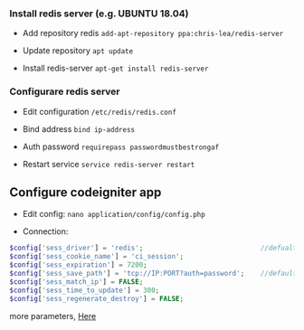 ### Install redis server (e.g. UBUNTU 18.04)

- Add repository redis
`add-apt-repository ppa:chris-lea/redis-server`

- Update repository
`apt update`

- Install redis-server
`apt-get install redis-server`



### Configurare redis server

- Edit configuration
`/etc/redis/redis.conf`

- Bind address
`bind ip-address`

- Auth password
`requirepass passwordmustbestrongaf`

- Restart service
`service redis-server restart`


## Configure codeigniter app

- Edit config:
`nano application/config/config.php`

- Connection:
```php
$config['sess_driver'] = 'redis';                             //defualt files
$config['sess_cookie_name'] = 'ci_session';
$config['sess_expiration'] = 7200;
$config['sess_save_path'] = 'tcp://IP:PORT?auth=password';    //default null
$config['sess_match_ip'] = FALSE;
$config['sess_time_to_update'] = 300;
$config['sess_regenerate_destroy'] = FALSE;
```
more parameters, [Here](https://github.com/phpredis/phpredis "Here")

